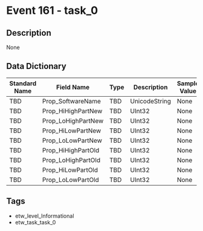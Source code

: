 # Event 161 - task_0

## Description
None

## Data Dictionary
|Standard Name|Field Name|Type|Description|Sample Value|
|---|---|---|---|---|
|TBD|Prop_SoftwareName|TBD|UnicodeString|None|None|
|TBD|Prop_HiHighPartNew|TBD|UInt32|None|None|
|TBD|Prop_LoHighPartNew|TBD|UInt32|None|None|
|TBD|Prop_HiLowPartNew|TBD|UInt32|None|None|
|TBD|Prop_LoLowPartNew|TBD|UInt32|None|None|
|TBD|Prop_HiHighPartOld|TBD|UInt32|None|None|
|TBD|Prop_LoHighPartOld|TBD|UInt32|None|None|
|TBD|Prop_HiLowPartOld|TBD|UInt32|None|None|
|TBD|Prop_LoLowPartOld|TBD|UInt32|None|None|

## Tags
* etw_level_Informational
* etw_task_task_0